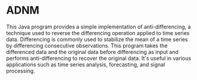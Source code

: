 # ADNM
This Java program provides a simple implementation of anti-differencing, a technique used to reverse the differencing operation applied to time series data. Differencing is commonly used to stabilize the mean of a time series by differencing consecutive observations. This program takes the differenced data and the original data before differencing as input and performs anti-differencing to recover the original data. It's useful in various applications such as time series analysis, forecasting, and signal processing.

